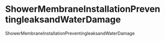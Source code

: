# ShowerMembraneInstallationPreventingleaksandWaterDamage
ShowerMembraneInstallationPreventingleaksandWaterDamage
